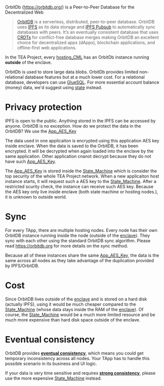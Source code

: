 OrbitDb (https://orbitdb.org/) is a Peer-to-Peer Database for the Decentralized Web

 > 
 > [OrbitDB](https://github.com/orbitdb/orbit-db) is a serverless, distributed, peer-to-peer database. OrbitDB uses [IPFS](https://ipfs.io/) as its data storage and [IPFS Pubsub](https://github.com/ipfs/go-ipfs/blob/master/core/commands/pubsub.go#L23) to automatically sync databases with peers. It’s an eventually consistent database that uses [CRDTs](https://en.wikipedia.org/wiki/Conflict-free_replicated_data_type) for conflict-free database merges making OrbitDB an excellent choice for decentralized apps (dApps), blockchain applications, and offline-first web applications.

In the TEA Project, every [hosting_CML](hosting_CML.md) has an OrbitDb instance running **outside** of the enclave. 

OrbitDb is used to store large data blobs. OrbitDb provides limited non-relational database features but at a much lower cost. For a relational database, developers can use [GlueSQL](GlueSQL.md). For more essential account balance (money) data, we'd suggest using [state](state.md) instead.

# Privacy protection

IPFS is open to the public. Anything stored in the IPFS can be accessed by anyone. OrbitDB is no exception. How do we protect the data in the OrbitDB? We use the [App_AES_Key](App_AES_Key.md) 

The data used in one applicaiton is encrypted using this application AES key inside enclave. When the data is saved to the OrbitDB, it has been encrypted. It will be decrypted when again loaded into the enclave by the same application. Other application cnanot decrypt because they do not have such [App_AES_Key](App_AES_Key.md).

The [App_AES_Key](App_AES_Key.md) is stored inside the [State_Machine](State_Machine.md) which is consider the top security of the whole TEA Project network. When a new applicaiton host instance starts, it will request such a AES key to the [State_Machine](State_Machine.md). After a restricted scurity check, the instance can receive such AES key. Because the AES key only live inside enclave (both state machine or hosting nodes.), it is unknown to outside world.

# Sync

For every TApp, there are multiple hosting nodes. Every node has their own OrbitDB instance running inside the node (outside of the [enclave](enclave.md)). They sync with each other using the standard OrbitDB sync algorithm. Please read https://orbitdb.org for more details on the sync method.

Because all of these instances share the same [App_AES_Key](App_AES_Key.md), the data is the same across all nodes as they take advantage of the duplication provided by IPFS/OrbitDB.

# Cost

Since OrbitDB lives outside of the [enclave](enclave.md) and is stored on a hard disk (actually IPFS), using it would be much cheaper compared to the [State_Machine](State_Machine.md) (whose data stays inside the RAM of the [enclave](enclave.md)). Of course, the [State_Machine](State_Machine.md) would be a much more limited resource and be much more expensive than hard disk space outside of the enclave.

# Eventual consistency

OrbitDB provides [**eventual consistency**](https://en.wikipedia.org/wiki/Eventual_consistency), which means you could get temporary inconsistency across all nodes. Your TApp has to handle this possible scenario in its business and UI logic.

If your data is very time sensitive and requires [**strong consistency**](https://en.wikipedia.org/wiki/Strong_consistency), please use the more expensive [State_Machine](State_Machine.md) instead.
